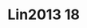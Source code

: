 <a name="material" />

# Lin2013 18
<script type="application/ld+json">
  {
    "@context": "https://schema.org/",
    "@type": "ChemicalSubstance",
    "http://purl.org/dc/terms/conformsTo":
      {
        "@type": "CreativeWork",
        "@id": "https://bioschemas.org/profiles/ChemicalSubstance/0.4-RELEASE/"
      },
    "@id": "https://egonw.github.io/nanowiki/nanowiki465.html#material",
    "name": "Lin2013 18",
    "sameAs": "http://127.0.0.1/mediawiki/index.php/Special:URIResolver/Lin2013_18"
  }
</script>

